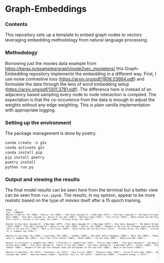 # Graph-Embeddings

### Contents 
This repository sets up a template to embed graph nodes to vectors leveraging embedding methodology from natural language processing. 

### Methodology
Borrowing just the movies data example from https://keras.io/examples/graph/node2vec_movielens/ this Graph-Embedding repository implements the embedding in a different way. First, I use noise contrastive loss (https://arxiv.org/pdf/1806.03664.pdf) and formulate the data through the lens of word embedding setup (https://arxiv.org/pdf/1301.3781.pdf). The difference here is instead of an adjacency based sampling every node to node interaction is compiled. The expectation is that the co-occurence from the data is enough to adjust the weights without any edge weighting. This is plain vanilla implementation with appropriate logging. 

### Setting up the environment
The package management is done by poetry. 
```
conda create -n g2v
conda activate g2v
conda install pip
pip install poetry
poetry install
python run.py
```

### Output and viewing the results
The final model results can be seen here from the terminal but a better view can be seen from ```run.ipynb```. The results, in my opinion, appear to be more realistic based on the type of movies itself after a 15 epoch training.

![Graph to vector results.](graphtovecresults.png)
